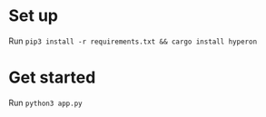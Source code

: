 
# Set up

Run `pip3 install -r requirements.txt && cargo install hyperon`

# Get started

Run `python3 app.py`

